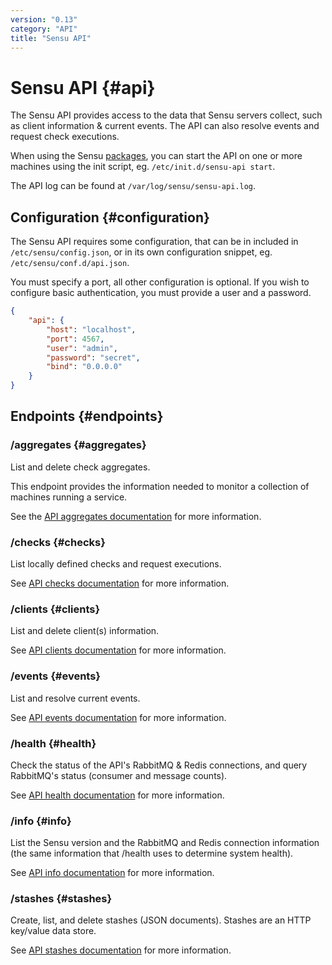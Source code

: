 ```yaml
---
version: "0.13"
category: "API"
title: "Sensu API"
---
```


# Sensu API {#api}

The Sensu API provides access to the data that Sensu servers collect,
such as client information & current events. The API can also resolve
events and request check executions.

When using the Sensu [packages](packages), you can start the API on one or more
machines using the init script, eg. `/etc/init.d/sensu-api start`.

The API log can be found at `/var/log/sensu/sensu-api.log`.

## Configuration {#configuration}

The Sensu API requires some configuration, that can be in included in
`/etc/sensu/config.json`, or in its own configuration snippet, eg.
`/etc/sensu/conf.d/api.json`.

You must specify a port, all other configuration is optional. If you
wish to configure basic authentication, you must provide a user and a
password.

~~~ json
{
    "api": {
        "host": "localhost",
        "port": 4567,
        "user": "admin",
        "password": "secret",
        "bind": "0.0.0.0"
    }
}
~~~

## Endpoints {#endpoints}

### /aggregates {#aggregates}

List and delete check aggregates.

This endpoint provides the information needed to monitor a collection
of machines running a service.

See the [API aggregates documentation](api-aggregates) for more
information.

### /checks {#checks}

List locally defined checks and request executions.

See [API checks documentation](api-checks) for more information.

### /clients {#clients}

List and delete client(s) information.

See [API clients documentation](api-clients) for more information.

### /events {#events}

List and resolve current events.

See [API events documentation](api-events) for more information.

### /health {#health}

Check the status of the API's RabbitMQ & Redis connections, and query
RabbitMQ's status (consumer and message counts).

See [API health documentation](api-health) for more information.

### /info {#info}

List the Sensu version and the RabbitMQ and Redis connection
information (the same information that /health uses to determine
system health).

See [API info documentation](api-info) for more information.

### /stashes {#stashes}

Create, list, and delete stashes (JSON documents). Stashes are an HTTP
key/value data store.

See [API stashes documentation](api-stashes) for more information.
